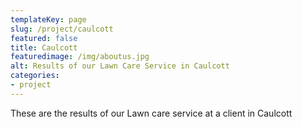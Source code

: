 ```yaml
---
templateKey: page
slug: /project/caulcott
featured: false
title: Caulcott
featuredimage: /img/aboutus.jpg
alt: Results of our Lawn Care Service in Caulcott
categories:
- project
---
```

These are the results of our Lawn care service at a client in Caulcott


